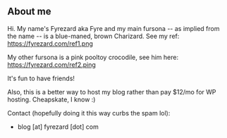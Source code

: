 ## About me

Hi.  My name's Fyrezard aka Fyre and my main fursona -- as implied from the name -- is a blue-maned, brown Charizard. See my ref: <https://fyrezard.com/ref1.png>

My other fursona is a pink pooltoy crocodile, see him here: <https://fyrezard.com/ref2.ping>

It's fun to have friends!

Also, this is a better way to host my blog rather than pay $12/mo for WP hosting.  Cheapskate, I know :)

Contact (hopefully doing it this way curbs the spam lol):
- blog [at] fyrezard [dot] com